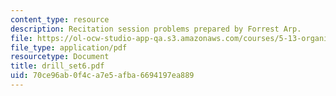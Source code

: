 ```yaml
---
content_type: resource
description: Recitation session problems prepared by Forrest Arp.
file: https://ol-ocw-studio-app-qa.s3.amazonaws.com/courses/5-13-organic-chemistry-ii-fall-2003/70ce96ab0f4ca7e5afba6694197ea889_drill_set6.pdf
file_type: application/pdf
resourcetype: Document
title: drill_set6.pdf
uid: 70ce96ab-0f4c-a7e5-afba-6694197ea889
---
```

